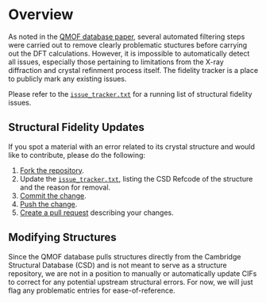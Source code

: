# Overview
As noted in the [QMOF database paper](https://doi.org/10.26434/chemrxiv.13147616), several automated filtering steps were carried out to remove clearly problematic stuctures before carrying out the DFT calculations. However, it is impossible to automatically detect all issues, especially those pertaining to limitations from the X-ray diffraction and crystal refinment process itself. The fidelity tracker is a place to publicly mark any existing issues.

Please refer to the [`issue_tracker.txt`](https://github.com/arosen93/QMOF/blob/main/fidelity_tracker/issue_tracker.txt) for a running list of structural fidelity issues.

## Structural Fidelity Updates
If you spot a material with an error related to its crystal structure and would like to contribute, please do the following:

1. [Fork the repository](https://docs.github.com/en/free-pro-team@latest/github/getting-started-with-github/fork-a-repo).
2. Update the [`issue_tracker.txt`](https://github.com/arosen93/QMOF/blob/main/fidelity_tracker/issue_tracker.txt), listing the CSD Refcode of the structure and the reason for removal.
3. [Commit the change](https://docs.github.com/en/free-pro-team@latest/desktop/contributing-and-collaborating-using-github-desktop/committing-and-reviewing-changes-to-your-project).
4. [Push the change](https://docs.github.com/en/free-pro-team@latest/desktop/contributing-and-collaborating-using-github-desktop/pushing-changes-to-github).
5. [Create a pull request](https://docs.github.com/en/free-pro-team@latest/github/collaborating-with-issues-and-pull-requests/creating-a-pull-request) describing your changes.

## Modifying Structures
Since the QMOF database pulls structures directly from the Cambridge Structural Database (CSD) and is not meant to serve as a structure repository, we are not in a position to manually or automatically update CIFs to correct for any potential upstream structural errors. For now, we will just flag any problematic entries for ease-of-reference.
